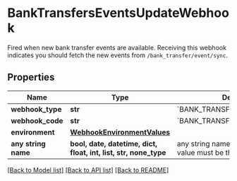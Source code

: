 # BankTransfersEventsUpdateWebhook

Fired when new bank transfer events are available. Receiving this webhook indicates you should fetch the new events from `/bank_transfer/event/sync`.

## Properties
Name | Type | Description | Notes
------------ | ------------- | ------------- | -------------
**webhook_type** | **str** | &#x60;BANK_TRANSFERS&#x60; | 
**webhook_code** | **str** | &#x60;BANK_TRANSFERS_EVENTS_UPDATE&#x60; | 
**environment** | [**WebhookEnvironmentValues**](WebhookEnvironmentValues.md) |  | 
**any string name** | **bool, date, datetime, dict, float, int, list, str, none_type** | any string name can be used but the value must be the correct type | [optional]

[[Back to Model list]](../README.md#documentation-for-models) [[Back to API list]](../README.md#documentation-for-api-endpoints) [[Back to README]](../README.md)



